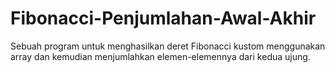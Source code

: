# Fibonacci-Penjumlahan-Awal-Akhir
Sebuah program untuk menghasilkan deret Fibonacci kustom menggunakan array dan kemudian menjumlahkan elemen-elemennya dari kedua ujung.
